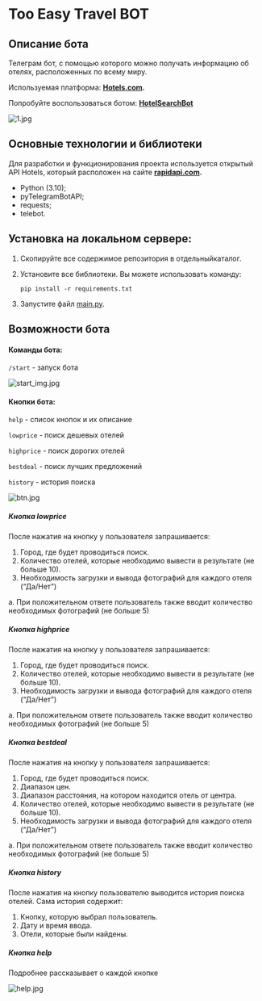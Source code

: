 # Too Easy Travel BOT

## Описание бота

Телеграм бот, с помощью которого можно получать информацию об отелях, расположенных по всему миру.

Используемая платформа: **[Hotels.com](https://hotels.com/).**

Попробуйте воспользоваться ботом: [**HotelSearchBot**](https://t.me/SS_HotelSearchBot)

![1.jpg](media/1.jpg?t=1682006625366)

## Основные технологии и библиотеки

Для разработки и функционирования проекта используется открытый API Hotels, который расположен на сайте **[rapidapi.com](https://rapidapi.com/apidojo/api/hotels4/).**

* Python (3.10);
* pyTelegramBotAPI;
* requests;
* telebot.

## Установка на локальном сервере:

1. Скопируйте все содержимое репозитория в отдельныйкаталог.
2. Установите все библиотеки. Вы можете использовать команду:

   `pip install -r requirements.txt`
3. Запустите файл [main.py](main.py).

## Возможности бота

#### Команды бота:

`/start` - запуск бота

![start_img.jpg](media/start_img.jpg?t=1682005662326)

#### Кнопки бота:

`help` - список кнопок и их описание

`lowprice` - поиск дешевых отелей

`highprice` - поиск дорогих отелей

`bestdeal` - поиск лучших предложений

`history` - история поиска

![btn.jpg](media/btn.jpg?t=1682005710465)

##### Кнопка lowprice

После нажатия на кнопку у пользователя запрашивается:

1. Город, где будет проводиться поиск.
2. Количество отелей, которые необходимо вывести в результате (не больше 10).
3. Необходимость загрузки и вывода фотографий для каждого отеля (“Да/Нет”)

a. При положительном ответе пользователь также вводит количество необходимых фотографий (не больше 5)

##### Кнопка highprice

После нажатия на кнопку у пользователя запрашивается:

1. Город, где будет проводиться поиск.
2. Количество отелей, которые необходимо вывести в результате (не больше 10).
3. Необходимость загрузки и вывода фотографий для каждого отеля (“Да/Нет”)

a. При положительном ответе пользователь также вводит количество необходимых фотографий (не больше 5)

##### Кнопка bestdeal

После нажатия на кнопку у пользователя запрашивается:

1. Город, где будет проводиться поиск.
2. Диапазон цен.
3. Диапазон расстояния, на котором находится отель от центра.
4. Количество отелей, которые необходимо вывести в результате (не больше 10).
5. Необходимость загрузки и вывода фотографий для каждого отеля (“Да/Нет”)

a. При положительном ответе пользователь также вводит количество необходимых фотографий (не больше 5)

##### Кнопка history

После нажатия на кнопку пользователю выводится история поиска отелей. Сама история содержит:

1. Кнопку, которую выбрал пользователь.
2. Дату и время ввода.
3. Отели, которые были найдены.

##### Кнопка help

Подробнее рассказывает о каждой кнопке

![help.jpg](media/help.jpg?t=1682005828777)
